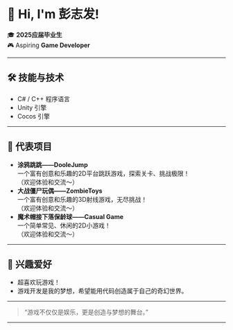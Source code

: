 # 👋 Hi, I'm **彭志发**!

🎓 **2025应届毕业生**  
🎮 Aspiring **Game Developer**

---

## 🛠️ 技能与技术

- C# / C++ 程序语言
- Unity 引擎
- Cocos 引擎

---

## 🌟 代表项目

- **涂鸦跳跳——DooleJump**  
  一个富有创意和乐趣的2D平台跳跃游戏，探索关卡、挑战极限！  
  （欢迎体验和交流～）
- **大战僵尸玩偶——ZombieToys**  
  一个富有创意和乐趣的3D射线游戏，无尽挑战！  
  （欢迎体验和交流～）
- **魔术帽接下落保龄球——Casual Game**  
  一个简单常见、休闲的2D小游戏！  
  （欢迎体验和交流～）
---

## 🎲 兴趣爱好

- 超喜欢玩游戏！  
- 游戏开发是我的梦想，希望能用代码创造属于自己的奇幻世界。

---

> “游戏不仅仅是娱乐，更是创造与梦想的舞台。”

---

<!-- 可以加入社交链接或联系方式哦！ -->
